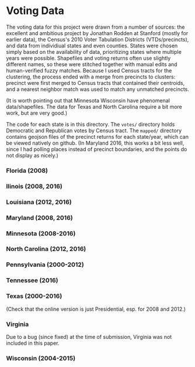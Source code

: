 # Voting Data

The voting data for this project were drawn from a number of sources:
  the excellent and ambitious project by Jonathan Rodden at Stanford (mostly for earlier data),
  the Census's 2010 Voter Tabulation Districts (VTDs/precincts), 
    and data from individiual states and even counties.
States were chosen simply based on the availability of data, 
  prioritizing states where multiple years were possible.
Shapefiles and voting returns often use slightly different names,
  so these were stitched together with manual edits and human-verified fuzzy matches.
Because I used Census tracts for the clustering,
  the process ended with a merge from precincts to clusters:
  precinct were first merged to Census tracts that contained their centroids,
  and a nearest neighbor match was used to match any unmatched precincts.
  
(It is worth pointing out that Minnesota Wisconsin have phenomenal data/shapefiles.
  The data for Texas and North Carolina require a bit more work, but are very good.)
  
The code for each state is in this directory.
The `votes/` directory holds Democratic and Republican votes by Census tract.
The `mapped/` directory contains geojson files of the precinct returns
  for each state/year, which can be viewed natively on github.
(In Maryland 2016, this works a bit less well, since I had polling places 
  instead of precinct boundaries, and the points do not display as nicely.)
  
### Florida (2008)

### Ilinois (2008, 2016)

### Louisiana (2012, 2016)

### Maryland (2008, 2016)

### Minnesota (2008-2016)

### North Carolina (2012, 2016)

### Pennsylvania (2000-2012)

### Tennessee (2016)

### Texas (2000-2016)

(Check that the online version is just Presidential, esp. for 2008 and 2012.)

### Virginia

Due to a bug (since fixed) at the time of submission, Virginia was not included in this paper.

### Wisconsin (2004-2015)
